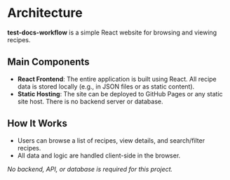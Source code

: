 # Architecture

**test-docs-workflow** is a simple React website for browsing and viewing recipes.

## Main Components

- **React Frontend**: The entire application is built using React. All recipe data is stored locally (e.g., in JSON files or as static content).
- **Static Hosting**: The site can be deployed to GitHub Pages or any static site host. There is no backend server or database.

## How It Works

- Users can browse a list of recipes, view details, and search/filter recipes.
- All data and logic are handled client-side in the browser.

_No backend, API, or database is required for this project._ 